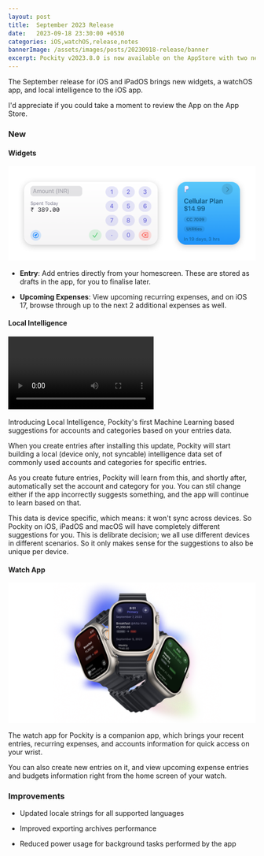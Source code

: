 ```yaml
---
layout: post
title:  September 2023 Release 
date:   2023-09-18 23:30:00 +0530
categories: iOS,watchOS,release,notes
bannerImage: /assets/images/posts/20230918-release/banner
excerpt: Pockity v2023.8.0 is now available on the AppStore with two new widgets, a watchOS app and Local Intelligence.
---
```


The September release for iOS and iPadOS brings new widgets, a watchOS app, and local intelligence to the iOS app. 

I'd appreciate if you could take a moment to review the App on the App Store.

### New 

#### Widgets 

<picture>
  <img src="/assets/images/posts/20230918-release/widgets.png" srcset="/assets/images/posts/20230918-release/widgets@2x.png 2x, /assets/images/posts/20230918-release/widgets@3x.png 3x" alt="Two new widgets from Pockity: Entry, and Upcoming Expenses" class="fit-height"/>
  <source media="(max-width: 600px) and (prefers-color-scheme: light)" srcset="/assets/images/posts/20230918-release/widgets-400w.png 1x, /assets/images/posts/20230918-release/widgets-800w.png 2x, /assets/images/posts/20230918-release/widgets-1600w.png 3x">
  <source media="(min-width: 601px) and (max-width: 800px) and (prefers-color-scheme: light)" srcset="/assets/images/posts/20230918-release/widgets-800w.png 1x, /assets/images/posts/20230918-release/widgets-1600w.png 2x, /assets/images/posts/20230918-release/widgets@3x.png 3x">
</picture>

- **Entry**: Add entries directly from your homescreen. These are stored as drafts in the app, for you to finalise later.

- **Upcoming Expenses**: View upcoming recurring expenses, and on iOS 17, browse through up to the next 2 additional expenses as well.

#### Local Intelligence 

<video controls width="296" class="ios-player">
  <source src="/assets/images/posts/20230918-release/localIntelligence.webm" type="video/webm" />
  <source src="/assets/images/posts/20230918-release/localIntelligence.m4v" type="video/mp4" />
</video>

Introducing Local Intelligence, Pockity's first Machine Learning based suggestions for accounts and categories based on your entries data. 

When you create entries after installing this update, Pockity will start building a local (device only, not syncable) intelligence data set of commonly used accounts and categories for specific entries. 

As you create future entries, Pockity will learn from this, and shortly after, automatically set the account and category for you. You can stil change either if the app incorrectly suggests something, and the app will continue to learn based on that. 

This data is device specific, which means: it won't sync across devices. So Pockity on iOS, iPadOS and macOS will have completely different suggestions for you. This is delibrate decision; we all use different devices in different scenarios. So it only makes sense for the suggestions to also be unique per device.

#### Watch App

<picture>
  <img src="/assets/images/posts/20230918-release/watch.png" srcset="/assets/images/posts/20230918-release/watch@2x.png 2x, /assets/images/posts/20230918-release/watch@3x.png 3x" alt="Pockity's watchOS 10 app" class="fit-height"/>
  <source media="(max-width: 600px) and (prefers-color-scheme: light)" srcset="/assets/images/posts/20230918-release//watch-400w.png 1x, /assets/images/posts/20230918-release//watch-800w.png 2x, /assets/images/posts/20230918-release//watch-1600w.png 3x">
  <source media="(min-width: 601px) and (max-width: 800px) and (prefers-color-scheme: light)" srcset="/assets/images/posts/20230918-release//watch-800w.png 1x, /assets/images/posts/20230918-release//watch-1600w.png 2x, /assets/images/posts/20230918-release//watch@3x.png 3x">
</picture>

The watch app for Pockity is a companion app, which brings your recent entries, recurring expenses, and accounts information for quick access on your wrist. 

You can also create new entries on it, and view upcoming expense entries and budgets information right from the home screen of your watch. 

### Improvements

- Updated locale strings for all supported languages

- Improved exporting archives performance

- Reduced power usage for background tasks performed by the app